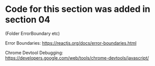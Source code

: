 # Code for this section was added in section 04
(Folder ErrorBoundary etc)

Error Boundaries:
https://reactjs.org/docs/error-boundaries.html

Chrome Devtool Debugging:
https://developers.google.com/web/tools/chrome-devtools/javascript/

